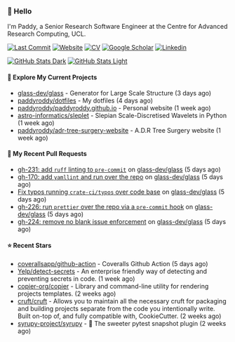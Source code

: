 ### 👋 Hello

I'm Paddy, a Senior Research Software Engineer at the Centre for Advanced
Research Computing, UCL.

[![Last Commit](https://img.shields.io/github/last-commit/paddyroddy/paddyroddy/main?label=updated)](https://github.com/paddyroddy)
[![Website](https://img.shields.io/badge/GitHub%20Pages-222?logo=githubpages&logoColor=fff&style=for-the-badge&style=flat)](https://paddyroddy.github.io)
[![CV](https://img.shields.io/badge/CV-PDF-pink.svg)](https://paddyroddy.github.io/cv)
[![Google Scholar](https://img.shields.io/badge/Google%20Scholar-4285F4?logo=googlescholar&logoColor=fff&style=for-the-badge&style=flat)](https://scholar.google.com/citations?user=OFigHUwAAAAJ)
[![Linkedin](https://img.shields.io/badge/LinkedIn-0A66C2?logo=linkedin&logoColor=fff&style=for-the-badge&style=flat)](https://www.linkedin.com/in/patrickjamesroddy)

[![GitHub Stats Dark](https://github-readme-stats-paddyroddy.vercel.app/api?username=paddyroddy&disable_animations=true&hide_border=true&hide_title=true&include_all_commits=true&rank_icon=github&show=prs_merged,reviews&show_icons=true&theme=tokyonight)](https://github.com/paddyroddy/paddyroddy#gh-dark-mode-only)
[![GitHub Stats Light](https://github-readme-stats-paddyroddy.vercel.app/api?username=paddyroddy&disable_animations=true&hide_border=true&hide_title=true&include_all_commits=true&rank_icon=github&show=prs_merged,reviews&show_icons=true&theme=default)](https://github.com/paddyroddy/paddyroddy#gh-light-mode-only)

#### 👷 Explore My Current Projects

- [glass-dev/glass](https://github.com/glass-dev/glass) - Generator for Large Scale Structure
  (3 days ago)
- [paddyroddy/dotfiles](https://github.com/paddyroddy/dotfiles) - My dotfiles
  (4 days ago)
- [paddyroddy/paddyroddy.github.io](https://github.com/paddyroddy/paddyroddy.github.io) - Personal website
  (1 week ago)
- [astro-informatics/sleplet](https://github.com/astro-informatics/sleplet) - Slepian Scale-Discretised Wavelets in Python
  (1 week ago)
- [paddyroddy/adr-tree-surgery-website](https://github.com/paddyroddy/adr-tree-surgery-website) - A.D.R Tree Surgery website
  (1 week ago)

#### 🔨 My Recent Pull Requests

- [gh-231: add `ruff` linting to `pre-commit`](https://github.com/glass-dev/glass/pull/232) on [glass-dev/glass](https://github.com/glass-dev/glass)
  (5 days ago)
- [gh-170: add `yamllint` and run over the repo](https://github.com/glass-dev/glass/pull/230) on [glass-dev/glass](https://github.com/glass-dev/glass)
  (5 days ago)
- [Fix typos running `crate-ci/typos` over code base](https://github.com/glass-dev/glass/pull/229) on [glass-dev/glass](https://github.com/glass-dev/glass)
  (5 days ago)
- [gh-226: run `prettier` over the repo via a `pre-commit` hook](https://github.com/glass-dev/glass/pull/227) on [glass-dev/glass](https://github.com/glass-dev/glass)
  (5 days ago)
- [gh-224: remove no blank issue enforcement](https://github.com/glass-dev/glass/pull/225) on [glass-dev/glass](https://github.com/glass-dev/glass)
  (5 days ago)

#### ⭐ Recent Stars

- [coverallsapp/github-action](https://github.com/coverallsapp/github-action) - Coveralls Github Action
  (5 days ago)
- [Yelp/detect-secrets](https://github.com/Yelp/detect-secrets) - An enterprise friendly way of detecting and preventing secrets in code.
  (1 week ago)
- [copier-org/copier](https://github.com/copier-org/copier) - Library and command-line utility for rendering projects templates.
  (2 weeks ago)
- [cruft/cruft](https://github.com/cruft/cruft) - Allows you to maintain all the necessary cruft for packaging and building projects separate from the code you intentionally write. Built on-top of, and fully compatible with, CookieCutter.
  (2 weeks ago)
- [syrupy-project/syrupy](https://github.com/syrupy-project/syrupy) - :pancakes: The sweeter pytest snapshot plugin
  (2 weeks ago)
